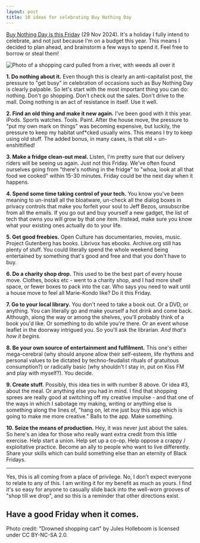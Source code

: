 ```yaml
---
layout: post
title: 10 ideas for celebrating Buy Nothing Day
---
```


[Buy Nothing Day is this Friday](https://www.buynothingday.co.uk/) (29 Nov 2024). It's a holiday I fully intend to celebrate, and not just because I'm on a budget this year. This means I decided to plan ahead, and brainstorm a few ways to spend it. Feel free to borrow or steal them!

![Photo of a shopping card pulled from a river, with weeds all over it](https://vic-kostrzewski.github.io/images/drownedcart.jpg)

**1. Do nothing about it.** Even though this is clearly an anti-capitalist post, the pressure to "get busy" in celebration of occasions such as Buy Nothing Day is clearly palpable. So let's start with the most important thing you can do: nothing. Don't go shopping. Don't check out the sales. Don't drive to the mall. Doing nothing is an act of resistance in itself. Use it well.

**2. Find an old thing and make it new again.** I've been good with it this year. iPods. Sports watches. Tools. Paint. After the house move, the pressure to "put my own mark on things" was becoming expensive, but luckily, the pressure to keep my habitat unf*cked usually wins. This means I try to keep using old stuff. The added bonus, in many cases, is that old = un-enshittified!

**3. Make a fridge clean-out meal.** Listen, I'm pretty sure that our delivery riders will be seeing us again. Just not this Friday. We've often found ourselves going from "there's nothing in the fridge" to "whoa, look at all that food we cooked" within 15-30 minutes. Friday could be the next day when it happens.

**4. Spend some time taking control of your tech.** You know you've been meaning to un-install all the bloatware, un-check all the dialog boxes in privacy controls that make you forfeit your soul to Jeff Bezos, unsubscribe from all the emails. If you go out and buy yourself a new gadget, the list of tech that owns you will grow by that one item. Instead, make sure you know what your existing ones actually do to your life.

**5. Get good freebies.** Open Culture has documentaries, movies, music. Project Gutenberg has books. Librivox has ebooks. Archive.org still has plenty of stuff. You could literally spend the whole weekend being entertained by something that's good and free and that you don't have to buy.

**6. Do a charity shop drop.** This used to be the best part of every house move. Clothes, books etc - went to a charity shop, and I had more shelf space, or fewer boxes to pack into the car. Who says you need to wait until a house move to feel all Marie-Kondo like? Do it this Friday.

**7. Go to your local library.** You don't need to take a book out. Or a DVD, or anything. You can literally go and make yourself a hot drink and come back. Although, along the way or among the shelves, you'll probably think of a book you'd like. Or something to do while you're there. Or an event whose leaflet in the doorway intrigued you. So you'll ask the librarian. *And that's how it begins.*

**8. Be your own source of entertainment and fulfilment.** This one's either mega-cerebral (why should anyone allow their self-esteem, life rhythms and personal values to be dictated by techno-feudalist rituals of gratuitous consumption?) or radically basic (why shouldn't I stay in, put on Kiss FM and play with myself?). You decide.

**9. Create stuff.** Possibly, this idea ties in with number 8 above. Or idea #3, about the meal. Or anything else you had in mind. I find that shopping sprees are really good at switching off my creative impulse - and that one of the ways in which I sabotage my making, writing or anything else is something along the lines of, "hang on, let me just buy this app which is going to make me more creative." Balls to the app. Make something.

**10. Seize the means of production.** Hey, it was never just about the sales. So here's an idea for those who really want extra credit from this little exercise. Help start a union. Help set up a co-op. Help oppose a crappy / exploitative practice. Become an ally to people who want to live differently. Share your skills which can build something else than an eternity of Black Fridays.

---
Yes, this is all coming from a place of privilege. No, I don't expect everyone to relate to any of this. I am writing it for my benefit as much as yours. I find it's so easy for anyone to casually slide back into the well-worn grooves of "shop till we drop", and so this is a reminder that other directions exist.

Have a good Friday when it comes.
---
Photo credit: "Drowned shopping cart" by Jules Holleboom is licensed under CC BY-NC-SA 2.0.